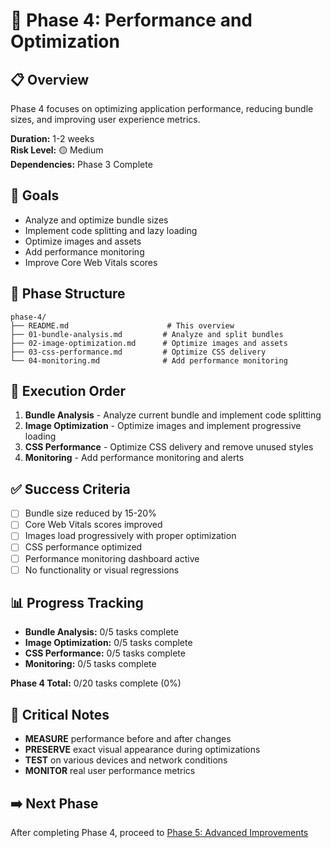 # 🚀 Phase 4: Performance and Optimization

## 📋 Overview
Phase 4 focuses on optimizing application performance, reducing bundle sizes, and improving user experience metrics.

**Duration:** 1-2 weeks  
**Risk Level:** 🟡 Medium  
**Dependencies:** Phase 3 Complete  

## 🎯 Goals
- Analyze and optimize bundle sizes
- Implement code splitting and lazy loading
- Optimize images and assets
- Add performance monitoring
- Improve Core Web Vitals scores

## 📁 Phase Structure
```
phase-4/
├── README.md                      # This overview
├── 01-bundle-analysis.md         # Analyze and split bundles
├── 02-image-optimization.md      # Optimize images and assets
├── 03-css-performance.md         # Optimize CSS delivery
└── 04-monitoring.md              # Add performance monitoring
```

## 🔄 Execution Order
1. **Bundle Analysis** - Analyze current bundle and implement code splitting
2. **Image Optimization** - Optimize images and implement progressive loading
3. **CSS Performance** - Optimize CSS delivery and remove unused styles
4. **Monitoring** - Add performance monitoring and alerts

## ✅ Success Criteria
- [ ] Bundle size reduced by 15-20%
- [ ] Core Web Vitals scores improved
- [ ] Images load progressively with proper optimization
- [ ] CSS performance optimized
- [ ] Performance monitoring dashboard active
- [ ] No functionality or visual regressions

## 📊 Progress Tracking
- **Bundle Analysis:** 0/5 tasks complete
- **Image Optimization:** 0/5 tasks complete
- **CSS Performance:** 0/5 tasks complete
- **Monitoring:** 0/5 tasks complete

**Phase 4 Total:** 0/20 tasks complete (0%)

## 🚨 Critical Notes
- **MEASURE** performance before and after changes
- **PRESERVE** exact visual appearance during optimizations
- **TEST** on various devices and network conditions
- **MONITOR** real user performance metrics

## ➡️ Next Phase
After completing Phase 4, proceed to [Phase 5: Advanced Improvements](../phase-5/README.md)